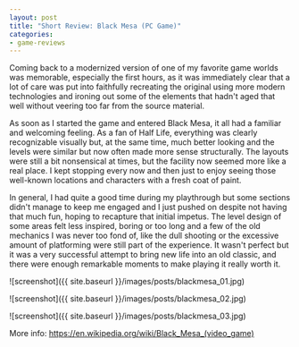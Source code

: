 ```yaml
---
layout: post
title: "Short Review: Black Mesa (PC Game)"
categories:
- game-reviews
---
```


<p>
Coming back to a modernized version of one of my favorite game worlds was memorable, especially the first hours, as it was immediately clear that a lot of care was put into faithfully recreating the original using more modern technologies and ironing out some of the elements that hadn't aged that well without veering too far from the source material.
</p>
<p>
As soon as I started the game and entered Black Mesa, it all had a familiar and welcoming feeling. As a fan of Half Life, everything was clearly recognizable visually but, at the same time, much better looking and the levels were similar but now often made more sense structurally. The layouts were still a bit nonsensical at times, but the facility now seemed more like a real place. I kept stopping every now and then just to enjoy seeing those well-known locations and characters with a fresh coat of paint.
</p>
<p>
In general, I had quite a good time during my playthrough but some sections didn't manage to keep me engaged and I just pushed on despite not having that much fun, hoping to recapture that initial impetus. The level design of some areas felt less inspired, boring or too long and a few of the old mechanics I was never too fond of, like the dull shooting or the excessive amount of platforming were still part of the experience. It wasn't perfect but it was a very successful attempt to bring new life into an old classic, and there were enough remarkable moments to make playing it really worth it.
</p>


![screenshot]({{ site.baseurl }}/images/posts/blackmesa_01.jpg)

![screenshot]({{ site.baseurl }}/images/posts/blackmesa_02.jpg)

![screenshot]({{ site.baseurl }}/images/posts/blackmesa_03.jpg)


<p>More info: <a href="https://en.wikipedia.org/wiki/Black_Mesa_(video_game)">https://en.wikipedia.org/wiki/Black_Mesa_(video_game)</a></p>
